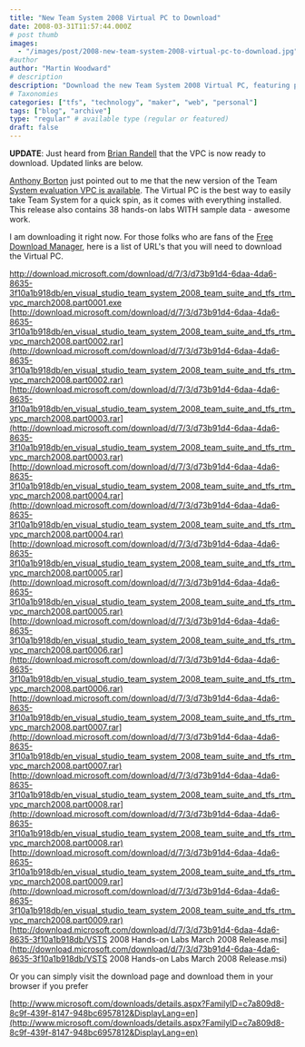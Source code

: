 ```yaml
---
title: "New Team System 2008 Virtual PC to Download"
date: 2008-03-31T11:57:44.000Z
# post thumb
images:
  - "/images/post/2008-new-team-system-2008-virtual-pc-to-download.jpg"
#author
author: "Martin Woodward"
# description
description: "Download the new Team System 2008 Virtual PC, featuring pre-installed tools and 38 hands-on labs for an easy evaluation experience."
# Taxonomies
categories: ["tfs", "technology", "maker", "web", "personal"]
tags: ["blog", "archive"]
type: "regular" # available type (regular or featured)
draft: false
---
```

**UPDATE**: Just heard from [Brian Randell](http://www.pluralsight.com/blogs/brian/archive/2008/04/01/50626.aspx) that the VPC is now ready to download.  Updated links are below.  

[Anthony Borton](http://myvstsblog.com/default.aspx) just pointed out to me that the new version of the Team [System evaluation VPC is available](http://www.microsoft.com/downloads/details.aspx?FamilyID=c7a809d8-8c9f-439f-8147-948bc6957812&DisplayLang=en).  The Virtual PC is the best way to easily take Team System for a quick spin, as it comes with everything installed.  This release also contains 38 hands-on labs WITH sample data - awesome work.  

I am downloading it right now.  For those folks who are fans of the [Free Download Manager](http://www.freedownloadmanager.org/), here is a list of URL's that you will need to download the Virtual PC.  

http://download.microsoft.com/download/d/7/3/d73b91d4-6daa-4da6-8635-3f10a1b918db/en_visual_studio_team_system_2008_team_suite_and_tfs_rtm_vpc_march2008.part0001.exe
[http://download.microsoft.com/download/d/7/3/d73b91d4-6daa-4da6-8635-3f10a1b918db/en_visual_studio_team_system_2008_team_suite_and_tfs_rtm_vpc_march2008.part0002.rar](http://download.microsoft.com/download/d/7/3/d73b91d4-6daa-4da6-8635-3f10a1b918db/en_visual_studio_team_system_2008_team_suite_and_tfs_rtm_vpc_march2008.part0002.rar) 
[http://download.microsoft.com/download/d/7/3/d73b91d4-6daa-4da6-8635-3f10a1b918db/en_visual_studio_team_system_2008_team_suite_and_tfs_rtm_vpc_march2008.part0003.rar](http://download.microsoft.com/download/d/7/3/d73b91d4-6daa-4da6-8635-3f10a1b918db/en_visual_studio_team_system_2008_team_suite_and_tfs_rtm_vpc_march2008.part0003.rar) 
[http://download.microsoft.com/download/d/7/3/d73b91d4-6daa-4da6-8635-3f10a1b918db/en_visual_studio_team_system_2008_team_suite_and_tfs_rtm_vpc_march2008.part0004.rar](http://download.microsoft.com/download/d/7/3/d73b91d4-6daa-4da6-8635-3f10a1b918db/en_visual_studio_team_system_2008_team_suite_and_tfs_rtm_vpc_march2008.part0004.rar) 
[http://download.microsoft.com/download/d/7/3/d73b91d4-6daa-4da6-8635-3f10a1b918db/en_visual_studio_team_system_2008_team_suite_and_tfs_rtm_vpc_march2008.part0005.rar](http://download.microsoft.com/download/d/7/3/d73b91d4-6daa-4da6-8635-3f10a1b918db/en_visual_studio_team_system_2008_team_suite_and_tfs_rtm_vpc_march2008.part0005.rar) 
[http://download.microsoft.com/download/d/7/3/d73b91d4-6daa-4da6-8635-3f10a1b918db/en_visual_studio_team_system_2008_team_suite_and_tfs_rtm_vpc_march2008.part0006.rar](http://download.microsoft.com/download/d/7/3/d73b91d4-6daa-4da6-8635-3f10a1b918db/en_visual_studio_team_system_2008_team_suite_and_tfs_rtm_vpc_march2008.part0006.rar) 
[http://download.microsoft.com/download/d/7/3/d73b91d4-6daa-4da6-8635-3f10a1b918db/en_visual_studio_team_system_2008_team_suite_and_tfs_rtm_vpc_march2008.part0007.rar](http://download.microsoft.com/download/d/7/3/d73b91d4-6daa-4da6-8635-3f10a1b918db/en_visual_studio_team_system_2008_team_suite_and_tfs_rtm_vpc_march2008.part0007.rar) 
[http://download.microsoft.com/download/d/7/3/d73b91d4-6daa-4da6-8635-3f10a1b918db/en_visual_studio_team_system_2008_team_suite_and_tfs_rtm_vpc_march2008.part0008.rar](http://download.microsoft.com/download/d/7/3/d73b91d4-6daa-4da6-8635-3f10a1b918db/en_visual_studio_team_system_2008_team_suite_and_tfs_rtm_vpc_march2008.part0008.rar) 
[http://download.microsoft.com/download/d/7/3/d73b91d4-6daa-4da6-8635-3f10a1b918db/en_visual_studio_team_system_2008_team_suite_and_tfs_rtm_vpc_march2008.part0009.rar](http://download.microsoft.com/download/d/7/3/d73b91d4-6daa-4da6-8635-3f10a1b918db/en_visual_studio_team_system_2008_team_suite_and_tfs_rtm_vpc_march2008.part0009.rar) 
[http://download.microsoft.com/download/d/7/3/d73b91d4-6daa-4da6-8635-3f10a1b918db/VSTS 2008 Hands-on Labs March 2008 Release.msi](http://download.microsoft.com/download/d/7/3/d73b91d4-6daa-4da6-8635-3f10a1b918db/VSTS 2008 Hands-on Labs March 2008 Release.msi)

Or you can simply visit the download page and download them in your browser if you prefer

[http://www.microsoft.com/downloads/details.aspx?FamilyID=c7a809d8-8c9f-439f-8147-948bc6957812&DisplayLang=en](http://www.microsoft.com/downloads/details.aspx?FamilyID=c7a809d8-8c9f-439f-8147-948bc6957812&DisplayLang=en)
